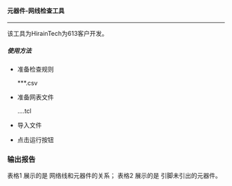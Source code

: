 #### 元器件-网线检查工具

--- 

该工具为HirainTech为613客户开发。


##### 使用方法
- 准备检查规则
    
    ***.csv
- 准备网表文件

	....tcl
	
- 导入文件


- 点击运行按钮

### 输出报告

表格1 展示的是 网络线和元器件的关系；
表格2 展示的是 引脚未引出的元器件。


